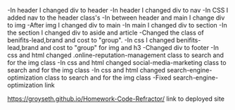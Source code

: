 -In header I changed div to header
-In header I changed div to nav
-In CSS I added nav to the header class's
-In between header and main I change div to img
-After img I changed div to main
-In main I changed div to section
-In the section I changed div to aside and article
-Changed the class of benifits-lead,brand and cost to "group". 
-In css I changed benifits-lead,brand and cost to "group" for img and h3
-Changed div to footer
-In css and html changed .online-reputation-management class to search and for the img class
-In css and html changed social-media-marketing class to search and for the img class
-In css and html changed search-engine-optimization class to search and for the img class
-Fixed search-engine-optimization link


https://groyseth.github.io/Homework-Code-Refractor/
link to deployed site